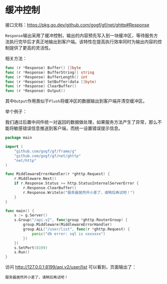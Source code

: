 # 缓冲控制

接口文档：https://pkg.go.dev/github.com/gogf/gf/net/ghttp#Response

`Response`输出采用了缓冲控制，输出的内容预先写入到一块缓冲区，等待服务方法执行完毕后才真正地输出到客户端。该特性在提高执行效率同时为输出内容的控制提供了更高的灵活性。

相关方法：

```go
func (r *Response) Buffer() []byte
func (r *Response) BufferString() string
func (r *Response) BufferLength() int
func (r *Response) SetBuffer(data []byte)
func (r *Response) ClearBuffer()
func (r *Response) Output()
```
其中`Output`作用类似于`Flush`将缓冲区的数据输出到客户端并清空缓冲区。

举个例子：

我们通过后置中间件统一对返回的数据做处理，如果服务方法产生了异常，那么不能将敏感错误信息推送到客户端，而统一设置错误提示信息。

```go
package main

import (
	"github.com/gogf/gf/frame/g"
	"github.com/gogf/gf/net/ghttp"
	"net/http"
)

func MiddlewareErrorHandler(r *ghttp.Request) {
	r.Middleware.Next()
	if r.Response.Status >= http.StatusInternalServerError {
		r.Response.ClearBuffer()
		r.Response.Writeln("服务器居然开小差了，请稍后再试吧！")
	}
}

func main() {
	s := g.Server()
	s.Group("/api.v2", func(group *ghttp.RouterGroup) {
		group.Middleware(MiddlewareErrorHandler)
		group.ALL("/user/list", func(r *ghttp.Request) {
			panic("db error: sql is xxxxxxx")
		})
	})
	s.SetPort(8199)
	s.Run()
}
```
访问 http://127.0.0.1:8199/api.v2/user/list 可以看到，页面输出了：
```
服务器居然开小差了，请稍后再试吧！
```

